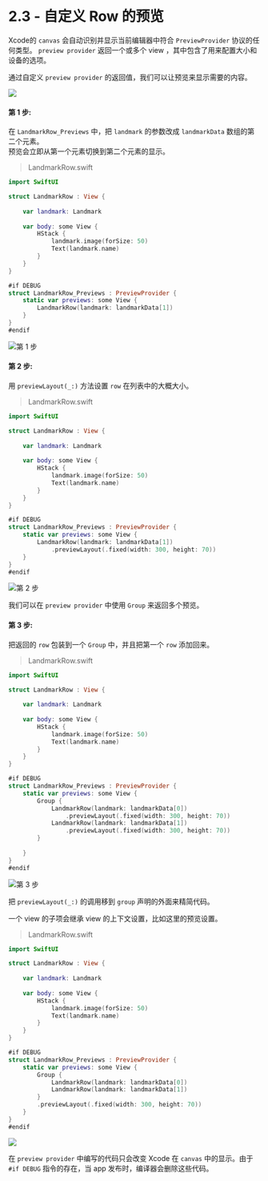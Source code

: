 # 2.3 - 自定义 Row 的预览

Xcode的 `canvas` 会自动识别并显示当前编辑器中符合 `PreviewProvider` 协议的任何类型。 `preview provider` 返回一个或多个 view ，其中包含了用来配置大小和设备的选项。

通过自定义 `preview provider` 的返回值，我们可以让预览来显示需要的内容。

![](../../../.gitbook/assets/snip20190629_53.png)

#### 第 1 步:

在 `LandmarkRow_Previews` 中，把 `landmark` 的参数改成 `landmarkData` 数组的第二个元素。  
预览会立即从第一个元素切换到第二个元素的显示。

> LandmarkRow.swift

```swift
import SwiftUI

struct LandmarkRow : View {
    
    var landmark: Landmark
    
    var body: some View {
        HStack {
            landmark.image(forSize: 50)
            Text(landmark.name)
        }
    }
}

#if DEBUG
struct LandmarkRow_Previews : PreviewProvider {
    static var previews: some View {
        LandmarkRow(landmark: landmarkData[1])
    }
}
#endif
```

![&#x7B2C; 1 &#x6B65;](../../../.gitbook/assets/snip20190629_54.png)

#### 第 2 步:

用 `previewLayout(_:)` 方法设置 `row` 在列表中的大概大小。

> LandmarkRow.swift

```swift
import SwiftUI

struct LandmarkRow : View {
    
    var landmark: Landmark
    
    var body: some View {
        HStack {
            landmark.image(forSize: 50)
            Text(landmark.name)
        }
    }
}

#if DEBUG
struct LandmarkRow_Previews : PreviewProvider {
    static var previews: some View {
        LandmarkRow(landmark: landmarkData[1])
            .previewLayout(.fixed(width: 300, height: 70))
    }
}
#endif
```

![&#x7B2C; 2 &#x6B65;](../../../.gitbook/assets/snip20190629_55.png)

我们可以在 `preview provider` 中使用 `Group` 来返回多个预览。

#### 第 3 步:

把返回的 `row` 包装到一个 `Group` 中，并且把第一个 `row` 添加回来。

> LandmarkRow.swift

```swift
import SwiftUI

struct LandmarkRow : View {
    
    var landmark: Landmark
    
    var body: some View {
        HStack {
            landmark.image(forSize: 50)
            Text(landmark.name)
        }
    }
}

#if DEBUG
struct LandmarkRow_Previews : PreviewProvider {
    static var previews: some View {
        Group {
            LandmarkRow(landmark: landmarkData[0])
                .previewLayout(.fixed(width: 300, height: 70))
            LandmarkRow(landmark: landmarkData[1])
                .previewLayout(.fixed(width: 300, height: 70))
        }
        
    }
}
#endif
```

![&#x7B2C; 3 &#x6B65;](../../../.gitbook/assets/snip20190629_56.png)

把 `previewLayout(_:)` 的调用移到 `group` 声明的外面来精简代码。

一个 view 的子项会继承 view 的上下文设置，比如这里的预览设置。

> LandmarkRow.swift

```swift
import SwiftUI

struct LandmarkRow : View {
    
    var landmark: Landmark
    
    var body: some View {
        HStack {
            landmark.image(forSize: 50)
            Text(landmark.name)
        }
    }
}

#if DEBUG
struct LandmarkRow_Previews : PreviewProvider {
    static var previews: some View {
        Group {
            LandmarkRow(landmark: landmarkData[0])
            LandmarkRow(landmark: landmarkData[1])
        }
        .previewLayout(.fixed(width: 300, height: 70))
    }
}
#endif
```

![](../../../.gitbook/assets/image%20%2842%29.png)

在 `preview provider` 中编写的代码只会改变 Xcode 在 `canvas` 中的显示。由于 `#if DEBUG` 指令的存在，当 app 发布时，编译器会删除这些代码。



